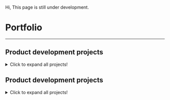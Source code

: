 Hi, This page is still under development.

# Portfolio

---
## Product development projects
<details>
  <summary>Click to expand all projects!</summary>

  ### Forest harvester quality detection device
  <p align="left">
  </p>
  <strong> Technical skills: Embedded software, ESP32, Machine Learning </strong>
  <br>
  <div style="text-align: justify"> This device logs the harvesting process quality, including parameters such as stump height. Duo the harsh enviroment a creative array of sensors were used. This POC has been aproved for further development. Developed for SUZANO S.A</div>
  <br>
  <img src="https://github.com/italocjs/italocjs.github.io/blob/master/images/harvester_poc3.png?raw=true"/>
  <br>

  ---

  ### Medical scanning device 
  <p align="left">
  </p>
  <strong> Technical skills: Embedded software, ESP32, Machine Learning </strong>
  <br>
  <div style="text-align: justify"> todo </div>
  <br>
  <img src="https://github.com/italocjs/italocjs.github.io/blob/master/images/harvester_poc3.png?raw=true"/>
  <br>

  ---

  ### Router CNC
  <p align="left">
  </p>
  <strong> Technical skills: 3D Modelling, Industrial Automation </strong>
  <br>
  <div style="text-align: justify"> I have built a medium sized (1000x1000x300mm useful area) CNC for myself, as compact as possible, the main goal is to machine aeronautical grade aluminum (7075) with a 4kW spindle, high precision servo's and leadscrew on every axis to improve tolerance. Developed for myself</div>
  <br>
  <img src="https://github.com/italocjs/italocjs.github.io/blob/master/images/cnc.jpeg?raw=true"/>
  <br>

  ---

  ### 3D Printer development: Model "Office"
  <p align="left">
  </p>
  <strong> Technical skills: 3D Modelling, C++ Programming, Hardware development </strong>
  <br>
  <div style="text-align: justify"> A compact 3D Printer developed for the industrial market (for materials such as nylon, tritan and petg), i've been involved in 3D Modelling, Programming and the development of the manufacturing process. Developed for 3DTecnologia LTDA.</div>
  <br>
  <img src="https://github.com/italocjs/italocjs.github.io/blob/master/images/Imagem1_resized.jpg?raw=true"/>
  <br>

  ---

  ### 3D Printer development: Model "400HT"
  <p align="left">
  </p>
  <strong> Technical skills: 3D Modelling, C++ Programming, Hardware development </strong>
  <br>
  <div style="text-align: justify"> A large 3D Printer developed for the industrial market, includes a heated chamber and high temperature extruders for usage with high performance materials, i've been involved in 3D Modelling, Programming and the development of the manufacturing process. Developed for 3DTecnologia LTDA.</div>
  <br>
  <img src="https://github.com/italocjs/italocjs.github.io/blob/master/images/400ht.png?raw=true"/>
  <br>

  ---
</details>

## Product development projects
<details>
  <summary>Click to expand all projects!</summary>
  <div style="text-align: justify"> nothing here yet.</div>
  </details>
